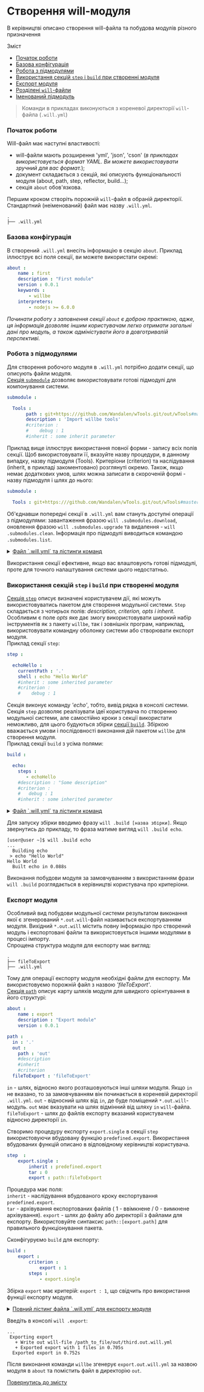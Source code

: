 # Створення will-модуля

В керівництві описано створення will-файла та побудова модулів різного призначення

<a name="topics"></a>

Зміст   
- [Початок роботи](#start)
- [Базова конфігурація](#basic-configuration)
- [Робота з підмодулями](#submodules-importing)
- [Використання секцій `step` i `build` при створенні модуля](#step-and-build)
- [Експорт модуля](#module-export)
- [Розділені `will`-файли](#split-will-file)
- [Іменований підмодуль](#named-module)

> Команди в прикладах виконуються з кореневої директорії `will`- файла (`.will.yml`)

<a name="start"></a>
### Початок роботи
Will-файл має наступні властивості:
- will-файли мають розширення 'yml', 'json', 'cson' (_в прикладах використовується формат YAML. Ви можете використовувати зручний для вас формат._);
- документ складається з секцій, які описують функціональності модуля (about, path, step, reflector, build...);
- секція `about` обов'язкова.  

Першим кроком створіть порожній `will`-файл в обраній директорії. Стандартний (неіменований) файл має назву `.will.yml`.

```
.
├── .will.yml  

```

<a name="basic-configuration"></a>
### Базова конфігурація
В створений `.will.yml` внесіть інформацію в секцію `about`. Приклад іллюструє всі поля секції, ви можете використати окремі:

```yaml
about :
    name : first
    description : "First module"
    version : 0.0.1
    keywords :
        - willbe
    interpreters:
        - nodejs >= 6.0.0
```

_Починати роботу з заповнення секції `about` є доброю практикою, адже, ця інформація дозволяє іншим користувачам легко отримати загальні дані про модуль, а також адміністувати його в довготривалій перспективі._  

<a name="submodules-importing"></a>
### Робота з підмодулями
Для створення робочого модуля в `.will.yml` потрібно додати секції, що описують файли модуля.  
[Секція `submodule`](WillFileStructure.ukr.md#submodule) дозволяє використовувати готові підмодулі для компонування системи.

```yaml
submodule :

  Tools :
       path : git+https:///github.com/Wandalen/wTools.git/out/wTools#master
       description : 'Import willbe tools'
       #criterion :
       #    debug : 1
       #inherit : some inherit parameter

```
Приклад вище іллюструє використання повної форми - запису всіх полів секції. Щоб використовувати її, вказуйте назву процедури, в данному випадку, назву підмодуля (Tools). Критеріони (criterion) та наслідування (inherit, в прикладі закоментовано) розглянуті окремо. Також, якщо немає додаткових умов, шлях можна записати в скороченій формі - назву підмодуля і шлях до нього:

```yaml
submodule :

  Tools : git+https:///github.com/Wandalen/wTools.git/out/wTools#master

```

Об'єднавши попередні секції в `.will.yml` вам стануть доступні операції з підмодулями: завантаження фразою `will .submodules.download`, оновлення фразою `will .submodules.upgrade` та видалення - `will .submodules.clean`. Інформація про підмодулі виводиться командою `.submodules.list`.
<details>
  <summary><u>Файл `.will.yml` та лістинги команд</u></summary>

```yaml

about :
    name : first
    description : "First module"
    version : 0.0.1
    keywords :
        - willbe
    interpreters:
        - nodejs >= 6.0.0

submodule :

    Tools :
       path : git+https:///github.com/Wandalen/wTools.git/out/wTools#master
       description : 'Import willbe tools'
       #criterion :
       #    debug : 1
       #inherit : some inherited parameter

```
<p> </p>

```
[user@user ~]$ will .submodules.list
...
submodule::Tools
  path : git+https:///github.com/Wandalen/wTools.git/out/wTools#master
  description : Downloading submodules from GitHub
  criterion :
    default : 1
  isDownloaded : false
  Exported builds : []

```

<p> </p>

```
[user@user ~]$ will .submodules.download
...
   . Read : /path_to_file/.module/Tools/out/wTools.out.will.yml
   + module::Tools was downloaded in 12.360s
 + 1/1 submodule(s) of module::first were downloaded in 12.365s

```
<p> </p>

```
[user@user ~]$ will .submodules.upgrade
...
. Read : /path_to_file/.module/PathFundamentals/out/wTools.out.will.yml
+ module::Tools was upgraded in 15.133s
+ 1/1 submodule(s) of module::first were upgraded in 15.138s

```
<p> </p>

```
[user@user ~]$ will .submodules.clean
...
 - Clean deleted 252 file(s) in 0.907s

```

</details>

Використання секції ефективне, якщо вас влаштовують готові підмодулі, проте для точного налаштування системи цього недостатньо.


<a name="step-and-build"></a>
### Використання секцій `step` i `build` при створенні модуля
[Секція `step`](WillFileStructure.ukr.md#step) описує визначені користувачем дії, які можуть використовуватись пакетом для створення модульної системи. `Step` складається з чотирьох полів: _description, criterion, opts i inherit._  Особливим є поле _opts_ яке дає змогу використовувати широкий набір інструментів як з пакету `willbe`, так і зовнішніх програм, наприклад, використовувати командну оболонку системи або створювати експорт модуля.    
Приклад секції `step`:

```yaml
step :

  echoHello :
    currentPath : '.'
    shell : echo "Hello World"
    #inherit : some inherited parameter
    #criterion :
    #    debug : 1

```
Секція виконує команду _'echo'_, тобто, вивід рядка в консолі системи.
Секція `step` дозволяє реалізувати ідеї користувача по створенню модульної системи, але самостійно кроки з секції використати неможливо, для цього будуються збірки [секції `build`](WillFileStructure.ukr.md#build). Збіркою вважається умови і послідовності виконання дій пакетом `willbe` для створення модуля.  
Приклад секції `build` з усіма полями:

```yaml
build :

  echo:
    steps :
       - echoHello
    #description : "Some description"
    #criterion :
    #   debug : 1
    #inherit : some inherited parameter

```

<details>
  <summary><u>Файл `.will.yml` та лістинги команд</u></summary>

```yaml

about :
    name : buildWithStep

step :

  echoHello :
    currentPath : '.'
    shell : echo "Hello World"
    #inherit : some inherited parameter
    #criterion :
    #    debug : 1

build :

  echo:
    steps :
       - echoHello
    #description : "Some description"
    #criterion :
    #   debug : 1
    #inherit : some inherited parameter

```
<p> </p>


</details>

Для запуску збірки вводимо фразу `will .build [назва збірки]`. Якщо звернутись до прикладу, то фраза матиме вигляд `will .build echo`.

```
[user@user ~]$ will .build echo
...
  Building echo
 > echo "Hello World"
Hello World
  Built echo in 0.088s
```

Виконання побудови модуля за замовчуванням з використанням фрази `will .build` розглядається в керівництві користувача про критеріони.

### <a name="#module-export"></a> Експорт модуля
Особливий вид побудови модульної системи результатом виконання якої є згенерований `*.out.will`-файл називається експортуванням модуля. Вихідний `*.out.will` містить повну інформацію про створений модуль і експортовані файли та використовується іншими модулями в процесі імпорту.  
Спрощена структура модуля для експорту має вигляд:

```
.
├── fileToExport
├── .will.yml
```
Тому для операції експорту модуля необхідні файли для експорту. Ми використовуємо порожній файл з назвою _'fileToExport'_.  
[Секція `path`](WillFileStructure.ukr.md#path) описує карту шляхів модуля для швидкого орієнтування в його структурі:

``` yaml
about :
    name : export
    description : "Export module"
    version : 0.0.1

path :
  in : '.'
  out :
    path : 'out'
    #description
    #inherit
    #criterion
  fileToExport : 'fileToExport'

```

`in` - шлях, відносно якого розташовуються інші шляхи модуля. Якщо `in` не вказано, то за замовчуванням він починається в кореневій директорії `.will.yml`.
`out` - відносний шлях від `in`, де буде поміщений `*.out.will`-модуль. `out` має вказувати на шлях відмінний від шляху `in` `will`-файла.   
`fileToExport` - шлях до файлів експорту вказаний користувачем відносно директорії `in`.

Створимо процедуру експорту `export.single` в секції `step` використовуючи вбудовану функцію `predefined.export`. Використання вбудованих функцій описано в відповідному керівництві користувача.

``` yaml
step  :
    export.single :
        inherit : predefined.export
        tar : 0
        export : path::fileToExport

```

Процедура має поля:  
`inherit` - наслідування вбудованого кроку експортування `predefined.export`.  
`tar` - архівування експортованих файлів ( 1 - ввімкнене / 0 - вимкнене архівування).
`export` - шлях до файлу або директорії з файлами для експорту. Використовуйте синтаксис `path::[export.path]` для правильного функціонування пакета.

Сконфігуруємо `build` для експорту:
``` yaml
build :
    export :
        criterion :
            export : 1
        steps :
            - export.single
```
Збірка `export` має критерій: `export : 1`, що свідчить про використання функції експорту модуля.

<details>
  <summary><u>Повний лістинг файла `.will.yml` для експорту модуля</u></summary>

```yaml

about :
    name : export
    description : "Export module"
    version : 0.0.1

path :
  in : '.'
  out :
    path : 'out'
    #description
    #inherit
    #criterion
  fileToExport : 'fileToExport'

step  :
  export.single :
      inherit : predefined.export
      export : path::fileToExport
      tar : 0

build :
  export :
      criterion :
         export : 1
      steps :
         - export.single
```
</details>

Введіть в консолі `will .export`:

```
...
 Exporting export
   + Write out will-file /path_to_file/out/third.out.will.yml
   + Exported export with 1 files in 0.705s
  Exported export in 0.752s

```

Після виконання команди `willbe` згенерує `export.out.will.yml` за назвою модуля в `about` та помістить файл в директорію `out`.

[Повернутись до змісту](Topics.ukr.md)
